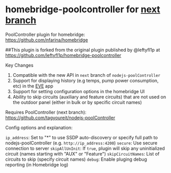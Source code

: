 # homebridge-poolcontroller for [next branch](https://github.com/tagyoureit/nodejs-poolController/tree/next)

PoolController plugin for homebridge: https://github.com/nfarina/homebridge


##This plugin is forked from the original plugin published by @leftyfl1p at https://github.com/leftyfl1p/homebridge-poolcontroller

Key Changes
1. Compatible with the new API in `next` branch of `nodejs-poolController`
2. Support for displaying history (e.g temps, pump power consumption, etc) in the [EVE](https://apps.apple.com/us/app/eve-for-homekit/id917695792) app 
3. Support for setting configuration options in the homebridge UI
4. Ability to skip circuits (auxiliary and feature circuits) that are not used on the outdoor panel (either in bulk or by specific circuit names)

Requires PoolController (next branch): https://github.com/tagyoureit/nodejs-poolController

Config options and explanation:

`ip_address`: Set to "*" to use SSDP auto-discovery or specify full path to nodejs-poolController (e.g. `http://ip_address:4200`)
`secure`: Use secure connection to server
`skipAllUnInit`: If `true`, plugin will skip any uninitialized circuit (names starting with "AUX" or "Feature")
`skipCircuitNames`: List of circuits to skip (specify circuit names) 
`debug`: Enable pluging debug reporting (in Homebridge log) 